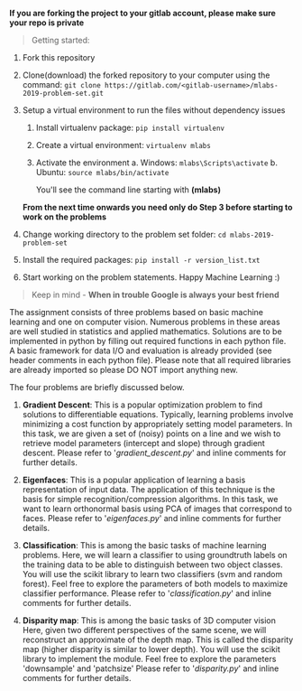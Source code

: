 **If you are forking the project to your gitlab account, please make sure your repo is private**

> Getting started:

1. Fork this repository

2. Clone(download) the forked repository to your computer using the command: 
`git clone https://gitlab.com/<gitlab-username>/mlabs-2019-problem-set.git`

3. Setup a virtual environment to run the files without dependency issues
	1. Install virtualenv package: 
		`pip install virtualenv`
	2. Create a virtual environment: 
		`virtualenv mlabs`
	3. Activate the environment
		a. Windows: 
			`mlabs\Scripts\activate`
		b. Ubuntu: 
			`source mlabs/bin/activate`
		
		You'll see the command line starting with **(mlabs)**
	
	**From the next time onwards you need only do Step 3 before starting to work on the problems**
	
4. Change working directory to the problem set folder: 
`cd mlabs-2019-problem-set`

5. Install the required packages: 
`pip install -r version_list.txt`

6. Start working on the problem statements. Happy Machine Learning :)

> Keep in mind - **When in trouble Google is always your best friend**


The assignment consists of three problems based on basic machine learning and one on computer vision. 
Numerous problems in these areas are well studied in statistics and applied mathematics. 
Solutions are to be implemented in python by filling out required functions in each python file. 
A basic framework for data I/O and evaluation is already provided (see header comments in each python file).
Please note that all required libraries are already imported so please DO NOT import anything new.

The four problems are briefly discussed below. 

1. **Gradient Descent**: This is a popular optimization problem to find solutions to differentiable equations.
Typically, learning problems involve minimizing a cost function by appropriately setting model parameters. 
In this task, we are given a set of (noisy) points on a line and we wish to retrieve model parameters (intercept and slope) through gradient descent.
Please refer to '*gradient_descent.py*' and inline comments for further details. 

2. **Eigenfaces**: This is a popular application of learning a basis representation of input data. 
The application of this technique is the basis for simple recognition/compression algorithms. 
In this task, we want to learn orthonormal basis using PCA of images that correspond to faces.
Please refer to '*eigenfaces.py*' and inline comments for further details. 

3. **Classification**: This is among the basic tasks of machine learning problems. 
Here, we will learn a classifier to using groundtruth labels on the training data to be able to distinguish between two object classes.
You will use the scikit library to learn two classifiers (svm and random forest).
Feel free to explore the parameters of both models to maximize classifier performance. 
Please refer to '*classification.py*' and inline comments for further details. 

4. **Disparity map**: This is among the basic tasks of 3D computer vision
Here, given two different perspectives of the same scene, we will reconstruct an approximate of the depth map.
This is called the disparity map (higher disparity is similar to lower depth).
You will use the scikit library to implement the module. Feel free to explore the parameters 'downsample' and 'patchsize'
Please refer to '*disparity.py*' and inline comments for further details.

